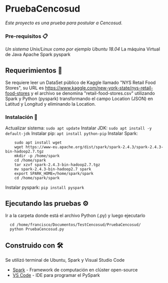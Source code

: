 # PruebaCencosud
_Este proyecto es una prueba para postular a Cencosud._

### Pre-requisitos 📋

_Un sistema Unix/Linux como por ejemplo Ubuntu 18.04_
La máquina Virtual de Java
Apache Spark
pyspark

## Requerimientos 🚀

Se requiere leer un DataSet público de Kaggle llamado "NYS Retail Food Stores", su URL es https://www.kaggle.com/new-york-state/nys-retail-food-stores y el archivo se denomina "retail-food-stores.csv" utilizando Spark y Python (pyspark) transformando el campo Location (JSON) en Latitud y Longitud y eliminando la Location.

### Instalación 🔧

Actualizar sistema:
```sudo apt update```
Instalar JDK:
```sudo apt install -y default-jdk```
Instalar pip:
```apt install python-pip```
Instalar Spark:
```
    sudo apt install wget
    wget https://www-eu.apache.org/dist/spark/spark-2.4.3/spark-2.4.3-bin-hadoop2.7.tgz
    mkdir -p /home/spark
    cd /home/spark
    tar xzvf spark-2.4.3-bin-hadoop2.7.tgz
    mv spark-2.4.3-bin-hadoop2.7 spark
    export SPARK_HOME=/home/spark/spark
    cd /home/spark/spark
```
Instalar pyspark:
```pip install pyspark```

## Ejecutando las pruebas ⚙️

Ir a la carpeta donde está el archivo Python (.py) y luego ejecutarlo
```
  cd /home/francisco/Documentos/TestCencosud/PruebaCencosud/
  python PruebaCencosud.py
 ```

## Construido con 🛠️

Se utilizó terminal de Ubuntu, Spark y Visual Studio Code
* [Spark](https://spark.apache.org/) - Framework de computación en clúster open-source
* [VS Code](https://code.visualstudio.com/) - IDE para programar el PySpark

